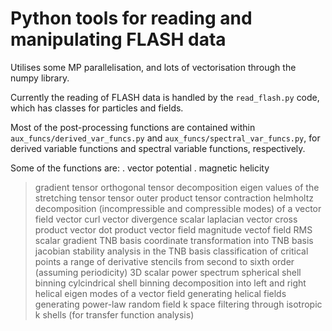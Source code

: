 # Python tools for reading and manipulating FLASH data

Utilises some MP parallelisation, and lots of vectorisation through the numpy library. 

Currently the reading of FLASH data is handled by the `read_flash.py` code, which has classes for particles and fields. 

Most of the post-processing functions are contained within `aux_funcs/derived_var_funcs.py` and `aux_funcs/spectral_var_funcs.py`, for derived variable functions and spectral variable functions, respectively. 

Some of the functions are:
. vector potential
. magnetic helicity
> gradient tensor
> orthogonal tensor decomposition
> eigen values of the stretching tensor
> tensor outer product
> tensor contraction
> helmholtz decomposition (incompressible and compressible modes) of a vector field
> vector curl
> vector divergence
> scalar laplacian
> vector cross product
> vector dot product
> vector field magnitude
> vectof field RMS
> scalar gradient
> TNB basis
> coordinate transformation into TNB basis
> jacobian stability analysis in the TNB basis
> classification of critical points
> a range of derivative stencils from second to sixth order (assuming periodicity)
> 3D scalar power spectrum
> spherical shell binning
> cylcindrical shell binning
> decomposition into left and right helical eigen modes of a vector field
> generating helical fields
> generating power-law random field
> k space filtering through isotropic k shells (for transfer function analysis)
